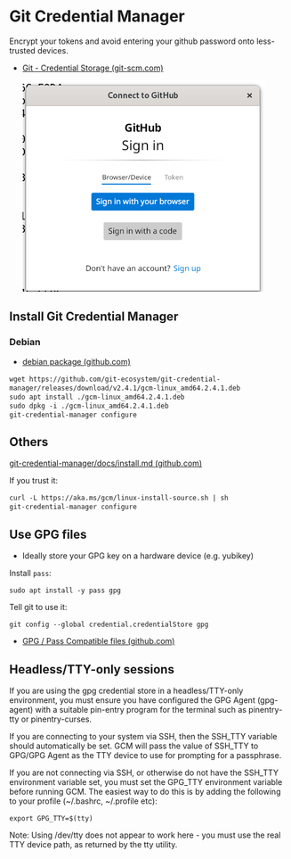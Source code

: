 # Git Credential Manager

Encrypt your tokens and avoid entering your github password onto less-trusted devices.

- [Git - Credential Storage (git-scm.com)](https://git-scm.com/book/en/v2/Git-Tools-Credential-Storage)

    ![](assets/Pasted%20image%2020231219170426.png)
## Install Git Credential Manager

### Debian

- [debian package (github.com)](https://github.com/git-ecosystem/git-credential-manager/blob/release/docs/install.md#debian-package)

```
wget https://github.com/git-ecosystem/git-credential-manager/releases/download/v2.4.1/gcm-linux_amd64.2.4.1.deb
sudo apt install ./gcm-linux_amd64.2.4.1.deb
sudo dpkg -i ./gcm-linux_amd64.2.4.1.deb
git-credential-manager configure
```

## Others

[git-credential-manager/docs/install.md (github.com)](https://github.com/git-ecosystem/git-credential-manager/blob/release/docs/install.md)

If you trust it:

```
curl -L https://aka.ms/gcm/linux-install-source.sh | sh
git-credential-manager configure
```


## Use GPG files


- Ideally store your GPG key on a hardware device (e.g. yubikey)

Install `pass`:

```
sudo apt install -y pass gpg
```

Tell git to use it:
```
git config --global credential.credentialStore gpg
```
- [GPG / Pass Compatible files (github.com)](https://github.com/git-ecosystem/git-credential-manager/blob/release/docs/credstores.md#gpgpass-compatible-files)

## Headless/TTY-only sessions

If you are using the gpg credential store in a headless/TTY-only environment, you must ensure you have configured the GPG Agent (gpg-agent) with a suitable pin-entry program for the terminal such as pinentry-tty or pinentry-curses.

If you are connecting to your system via SSH, then the SSH_TTY variable should automatically be set. GCM will pass the value of SSH_TTY to GPG/GPG Agent as the TTY device to use for prompting for a passphrase.

If you are not connecting via SSH, or otherwise do not have the SSH_TTY environment variable set, you must set the GPG_TTY environment variable before running GCM. The easiest way to do this is by adding the following to your profile (~/.bashrc, ~/.profile etc):

```shell
export GPG_TTY=$(tty)
```

Note: Using /dev/tty does not appear to work here - you must use the real TTY device path, as returned by the tty utility.

